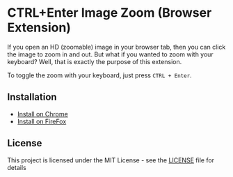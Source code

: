 # CTRL+Enter Image Zoom (Browser Extension)
If you open an HD (zoomable) image in your browser tab, then you can click the image to zoom in and out. But what if you  wanted to zoom with your keyboard? Well, that is exactly the purpose of this extension.

To toggle the zoom with your keyboard, just press `CTRL + Enter`.

## Installation
 - [Install on Chrome](https://chrome.google.com/webstore/detail/ctrl%20enter-image-zoom/mbanbfmeljdgjcbifknlfdedhdnnepkj "Chrome")
 - [Install on FireFox](https://addons.mozilla.org/en-GB/firefox/addon/ctrl-enter-image-zoom/ "FireFox")

## License
This project is licensed under the MIT License - see the [LICENSE](https://github.com/husseyexplores/image-zoom-extension/blob/master/LICENSE "License") file for details

